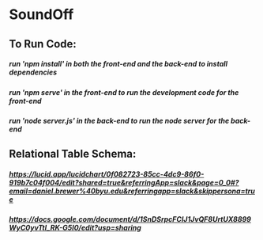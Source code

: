 # SoundOff

## To Run Code:

##### run '**npm install**' in both the front-end and the back-end to install dependencies

##### run '**npm serve**' in the front-end to run the development code for the front-end

##### run '**node server.js**' in the back-end to run the node server for the back-end

## Relational Table Schema:

##### https://lucid.app/lucidchart/0f082723-85cc-4dc9-86f0-919b7c04f004/edit?shared=true&referringApp=slack&page=0_0#?email=daniel.brewer%40byu.edu&referringapp=slack&skippersona=true

##### https://docs.google.com/document/d/1SnDSrpcFClJ1JvQF8UrtUX8899WyC0yvTtI_RK-G5I0/edit?usp=sharing


